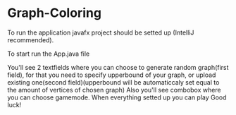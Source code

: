 # Graph-Coloring
To run the application javafx project should be setted up (IntelliJ recommended). 

To start run the App.java file

You'll see 2 textfields where you can choose to generate random graph(first field), for that you need to specify upperbound of your graph,
 or upload existing one(second field)(upperbound will be automaticcaly set equal to the amount of vertices of chosen graph)
Also you'll see combobox where you can choose gamemode.
When everything setted up you can play
Good luck!
